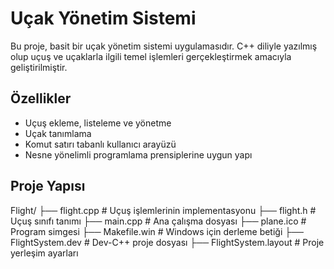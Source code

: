 # Uçak Yönetim Sistemi

Bu proje, basit bir uçak yönetim sistemi uygulamasıdır. C++ diliyle yazılmış olup uçuş ve uçaklarla ilgili temel işlemleri gerçekleştirmek amacıyla geliştirilmiştir.

## Özellikler

- Uçuş ekleme, listeleme ve yönetme
- Uçak tanımlama
- Komut satırı tabanlı kullanıcı arayüzü
- Nesne yönelimli programlama prensiplerine uygun yapı

## Proje Yapısı

Flight/
├── flight.cpp # Uçuş işlemlerinin implementasyonu
├── flight.h # Uçuş sınıfı tanımı
├── main.cpp # Ana çalışma dosyası
├── plane.ico # Program simgesi
├── Makefile.win # Windows için derleme betiği
├── FlightSystem.dev # Dev-C++ proje dosyası
├── FlightSystem.layout # Proje yerleşim ayarları



